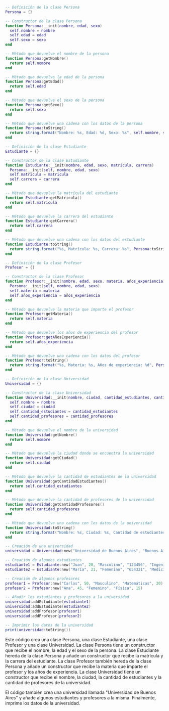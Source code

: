 ```lua
-- Definición de la clase Persona
Persona = {}

-- Constructor de la clase Persona
function Persona:__init(nombre, edad, sexo)
  self.nombre = nombre
  self.edad = edad
  self.sexo = sexo
end

-- Método que devuelve el nombre de la persona
function Persona:getNombre()
  return self.nombre
end

-- Método que devuelve la edad de la persona
function Persona:getEdad()
  return self.edad
end

-- Método que devuelve el sexo de la persona
function Persona:getSexo()
  return self.sexo
end

-- Método que devuelve una cadena con los datos de la persona
function Persona:toString()
  return string.format("Nombre: %s, Edad: %d, Sexo: %s", self.nombre, self.edad, self.sexo)
end

-- Definición de la clase Estudiante
Estudiante = {}

-- Constructor de la clase Estudiante
function Estudiante:__init(nombre, edad, sexo, matricula, carrera)
  Persona:__init(self, nombre, edad, sexo)
  self.matricula = matricula
  self.carrera = carrera
end

-- Método que devuelve la matrícula del estudiante
function Estudiante:getMatricula()
  return self.matricula
end

-- Método que devuelve la carrera del estudiante
function Estudiante:getCarrera()
  return self.carrera
end

-- Método que devuelve una cadena con los datos del estudiante
function Estudiante:toString()
  return string.format("%s, Matrícula: %s, Carrera: %s", Persona:toString(self), self.matricula, self.carrera)
end

-- Definición de la clase Profesor
Profesor = {}

-- Constructor de la clase Profesor
function Profesor:__init(nombre, edad, sexo, materia, años_experiencia)
  Persona:__init(self, nombre, edad, sexo)
  self.materia = materia
  self.años_experiencia = años_experiencia
end

-- Método que devuelve la materia que imparte el profesor
function Profesor:getMateria()
  return self.materia
end

-- Método que devuelve los años de experiencia del profesor
function Profesor:getAñosExperiencia()
  return self.años_experiencia
end

-- Método que devuelve una cadena con los datos del profesor
function Profesor:toString()
  return string.format("%s, Materia: %s, Años de experiencia: %d", Persona:toString(self), self.materia, self.años_experiencia)
end

-- Definición de la clase Universidad
Universidad = {}

-- Constructor de la clase Universidad
function Universidad:__init(nombre, ciudad, cantidad_estudiantes, cantidad_profesores)
  self.nombre = nombre
  self.ciudad = ciudad
  self.cantidad_estudiantes = cantidad_estudiantes
  self.cantidad_profesores = cantidad_profesores
end

-- Método que devuelve el nombre de la universidad
function Universidad:getNombre()
  return self.nombre
end

-- Método que devuelve la ciudad donde se encuentra la universidad
function Universidad:getCiudad()
  return self.ciudad
end

-- Método que devuelve la cantidad de estudiantes de la universidad
function Universidad:getCantidadEstudiantes()
  return self.cantidad_estudiantes
end

-- Método que devuelve la cantidad de profesores de la universidad
function Universidad:getCantidadProfesores()
  return self.cantidad_profesores
end

-- Método que devuelve una cadena con los datos de la universidad
function Universidad:toString()
  return string.format("Nombre: %s, Ciudad: %s, Cantidad de estudiantes: %d, Cantidad de profesores: %d", self.nombre, self.ciudad, self.cantidad_estudiantes, self.cantidad_profesores)
end

-- Creación de una universidad
universidad = Universidad:new("Universidad de Buenos Aires", "Buenos Aires", 10000, 500)

-- Creación de algunos estudiantes
estudiante1 = Estudiante:new("Juan", 20, "Masculino", "123456", "Ingeniería en Informática")
estudiante2 = Estudiante:new("María", 21, "Femenino", "654321", "Medicina")

-- Creación de algunos profesores
profesor1 = Profesor:new("Carlos", 50, "Masculino", "Matemáticas", 20)
profesor2 = Profesor:new("Ana", 45, "Femenino", "Física", 15)

-- Añadir los estudiantes y profesores a la universidad
universidad:addEstudiante(estudiante1)
universidad:addEstudiante(estudiante2)
universidad:addProfesor(profesor1)
universidad:addProfesor(profesor2)

-- Imprimir los datos de la universidad
print(universidad:toString())
```

Este código crea una clase Persona, una clase Estudiante, una clase Profesor y una clase Universidad. La clase Persona tiene un constructor que recibe el nombre, la edad y el sexo de la persona. La clase Estudiante hereda de la clase Persona y añade un constructor que recibe la matrícula y la carrera del estudiante. La clase Profesor también hereda de la clase Persona y añade un constructor que recibe la materia que imparte el profesor y los años de experiencia. La clase Universidad tiene un constructor que recibe el nombre, la ciudad, la cantidad de estudiantes y la cantidad de profesores de la universidad.

El código también crea una universidad llamada "Universidad de Buenos Aires" y añade algunos estudiantes y profesores a la misma. Finalmente, imprime los datos de la universidad.